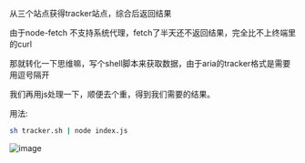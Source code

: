 从三个站点获得tracker站点，综合后返回结果

由于node-fetch 不支持系统代理，fetch了半天还不返回结果，完全比不上终端里的curl

那就转化一下思维嘛，写个shell脚本来获取数据，由于aria的tracker格式是需要用逗号隔开

我们再用js处理一下，顺便去个重，得到我们需要的结果。

用法: 

```bash
sh tracker.sh | node index.js
```

![image](https://tva2.sinaimg.cn/large/007YVyKcly1h3ocnt642lj318n0evqv5.jpg)